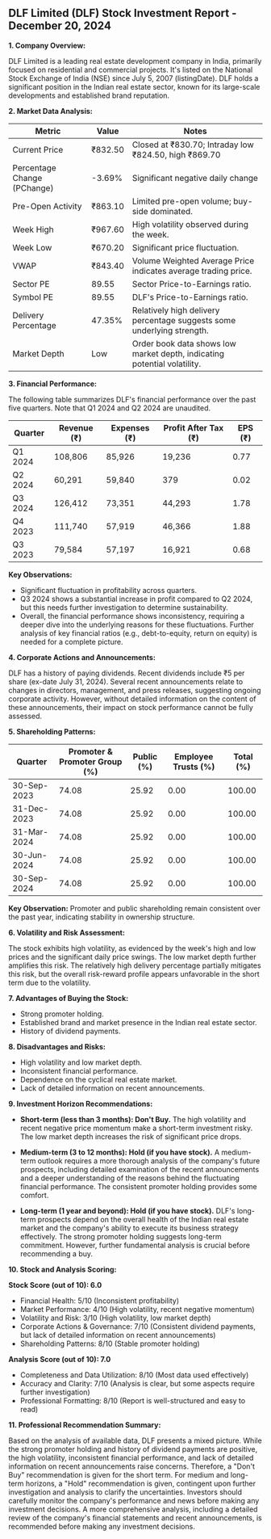 ## DLF Limited (DLF) Stock Investment Report - December 20, 2024

**1. Company Overview:**

DLF Limited is a leading real estate development company in India, primarily focused on residential and commercial projects.  It's listed on the National Stock Exchange of India (NSE) since July 5, 2007 (listingDate). DLF holds a significant position in the Indian real estate sector, known for its large-scale developments and established brand reputation.


**2. Market Data Analysis:**

| Metric                     | Value          | Notes                                                              |
|-----------------------------|-----------------|----------------------------------------------------------------------|
| Current Price              | ₹832.50         | Closed at ₹830.70; Intraday low ₹824.50, high ₹869.70             |
| Percentage Change (PChange) | -3.69%          | Significant negative daily change                                     |
| Pre-Open Activity          | ₹863.10         |  Limited pre-open volume; buy-side dominated.                       |
| Week High                   | ₹967.60         | High volatility observed during the week.                             |
| Week Low                    | ₹670.20         | Significant price fluctuation.                                        |
| VWAP                       | ₹843.40         | Volume Weighted Average Price indicates average trading price.        |
| Sector PE                  | 89.55           | Sector Price-to-Earnings ratio.                                      |
| Symbol PE                  | 89.55           | DLF's Price-to-Earnings ratio.                                       |
| Delivery Percentage        | 47.35%          | Relatively high delivery percentage suggests some underlying strength.|
| Market Depth               | Low              | Order book data shows low market depth, indicating potential volatility.|


**3. Financial Performance:**

The following table summarizes DLF's financial performance over the past five quarters.  Note that Q1 2024 and Q2 2024 are unaudited.

| Quarter      | Revenue (₹) | Expenses (₹) | Profit After Tax (₹) | EPS (₹) |
|--------------|-------------|-------------|-----------------------|---------|
| Q1 2024      | 108,806     | 85,926      | 19,236                 | 0.77    |
| Q2 2024      | 60,291      | 59,840      | 379                    | 0.02    |
| Q3 2024      | 126,412     | 73,351      | 44,293                 | 1.78    |
| Q4 2023      | 111,740     | 57,919      | 46,366                 | 1.88    |
| Q3 2023      | 79,584      | 57,197      | 16,921                 | 0.68    |


**Key Observations:**

* Significant fluctuation in profitability across quarters.
* Q3 2024 shows a substantial increase in profit compared to Q2 2024, but this needs further investigation to determine sustainability.
* Overall, the financial performance shows inconsistency, requiring a deeper dive into the underlying reasons for these fluctuations.  Further analysis of key financial ratios (e.g., debt-to-equity, return on equity) is needed for a complete picture.


**4. Corporate Actions and Announcements:**

DLF has a history of paying dividends. Recent dividends include ₹5 per share (ex-date July 31, 2024).  Several recent announcements relate to changes in directors, management, and press releases, suggesting ongoing corporate activity.  However, without detailed information on the content of these announcements, their impact on stock performance cannot be fully assessed.


**5. Shareholding Patterns:**

| Quarter      | Promoter & Promoter Group (%) | Public (%) | Employee Trusts (%) | Total (%) |
|--------------|-----------------------------|------------|--------------------|-----------|
| 30-Sep-2023  | 74.08                        | 25.92      | 0.00               | 100.00    |
| 31-Dec-2023  | 74.08                        | 25.92      | 0.00               | 100.00    |
| 31-Mar-2024  | 74.08                        | 25.92      | 0.00               | 100.00    |
| 30-Jun-2024  | 74.08                        | 25.92      | 0.00               | 100.00    |
| 30-Sep-2024  | 74.08                        | 25.92      | 0.00               | 100.00    |

**Key Observation:**  Promoter and public shareholding remain consistent over the past year, indicating stability in ownership structure.


**6. Volatility and Risk Assessment:**

The stock exhibits high volatility, as evidenced by the week's high and low prices and the significant daily price swings.  The low market depth further amplifies this risk.  The relatively high delivery percentage partially mitigates this risk, but the overall risk-reward profile appears unfavorable in the short term due to the volatility.


**7. Advantages of Buying the Stock:**

* Strong promoter holding.
* Established brand and market presence in the Indian real estate sector.
* History of dividend payments.


**8. Disadvantages and Risks:**

* High volatility and low market depth.
* Inconsistent financial performance.
* Dependence on the cyclical real estate market.
* Lack of detailed information on recent announcements.


**9. Investment Horizon Recommendations:**

* **Short-term (less than 3 months): Don't Buy.** The high volatility and recent negative price momentum make a short-term investment risky.  The low market depth increases the risk of significant price drops.

* **Medium-term (3 to 12 months): Hold (if you have stock).**  A medium-term outlook requires a more thorough analysis of the company's future prospects, including detailed examination of the recent announcements and a deeper understanding of the reasons behind the fluctuating financial performance.  The consistent promoter holding provides some comfort.

* **Long-term (1 year and beyond): Hold (if you have stock).**  DLF's long-term prospects depend on the overall health of the Indian real estate market and the company's ability to execute its business strategy effectively.  The strong promoter holding suggests long-term commitment.  However, further fundamental analysis is crucial before recommending a buy.


**10. Stock and Analysis Scoring:**

**Stock Score (out of 10): 6.0**

* Financial Health: 5/10 (Inconsistent profitability)
* Market Performance: 4/10 (High volatility, recent negative momentum)
* Volatility and Risk: 3/10 (High volatility, low market depth)
* Corporate Actions & Governance: 7/10 (Consistent dividend payments, but lack of detailed information on recent announcements)
* Shareholding Patterns: 8/10 (Stable promoter holding)

**Analysis Score (out of 10): 7.0**

* Completeness and Data Utilization: 8/10 (Most data used effectively)
* Accuracy and Clarity: 7/10 (Analysis is clear, but some aspects require further investigation)
* Professional Formatting: 8/10 (Report is well-structured and easy to read)


**11. Professional Recommendation Summary:**

Based on the analysis of available data, DLF presents a mixed picture. While the strong promoter holding and history of dividend payments are positive, the high volatility, inconsistent financial performance, and lack of detailed information on recent announcements raise concerns.  Therefore, a "Don't Buy" recommendation is given for the short term.  For medium and long-term horizons, a "Hold" recommendation is given, contingent upon further investigation and analysis to clarify the uncertainties.  Investors should carefully monitor the company's performance and news before making any investment decisions.  A more comprehensive analysis, including a detailed review of the company's financial statements and recent announcements, is recommended before making any investment decisions.
